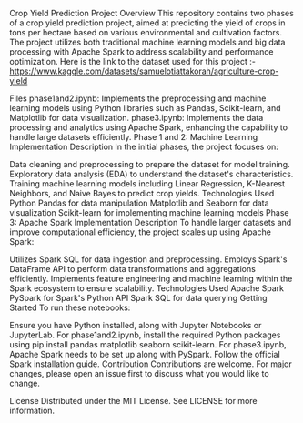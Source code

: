 Crop Yield Prediction Project
Overview
This repository contains two phases of a crop yield prediction project, aimed at predicting the yield of crops in tons per hectare based on various environmental and cultivation factors. The project utilizes both traditional machine learning models and big data processing with Apache Spark to address scalability and performance optimization.
Here is the link to the dataset used for this project :-
https://www.kaggle.com/datasets/samuelotiattakorah/agriculture-crop-yield

Files
phase1and2.ipynb: Implements the preprocessing and machine learning models using Python libraries such as Pandas, Scikit-learn, and Matplotlib for data visualization.
phase3.ipynb: Implements the data processing and analytics using Apache Spark, enhancing the capability to handle large datasets efficiently.
Phase 1 and 2: Machine Learning Implementation
Description
In the initial phases, the project focuses on:

Data cleaning and preprocessing to prepare the dataset for model training.
Exploratory data analysis (EDA) to understand the dataset's characteristics.
Training machine learning models including Linear Regression, K-Nearest Neighbors, and Naive Bayes to predict crop yields.
Technologies Used
Python
Pandas for data manipulation
Matplotlib and Seaborn for data visualization
Scikit-learn for implementing machine learning models
Phase 3: Apache Spark Implementation
Description
To handle larger datasets and improve computational efficiency, the project scales up using Apache Spark:

Utilizes Spark SQL for data ingestion and preprocessing.
Employs Spark's DataFrame API to perform data transformations and aggregations efficiently.
Implements feature engineering and machine learning within the Spark ecosystem to ensure scalability.
Technologies Used
Apache Spark
PySpark for Spark's Python API
Spark SQL for data querying
Getting Started
To run these notebooks:

Ensure you have Python installed, along with Jupyter Notebooks or JupyterLab.
For phase1and2.ipynb, install the required Python packages using pip install pandas matplotlib seaborn scikit-learn.
For phase3.ipynb, Apache Spark needs to be set up along with PySpark. Follow the official Spark installation guide.
Contribution
Contributions are welcome. For major changes, please open an issue first to discuss what you would like to change.

License
Distributed under the MIT License. See LICENSE for more information.
